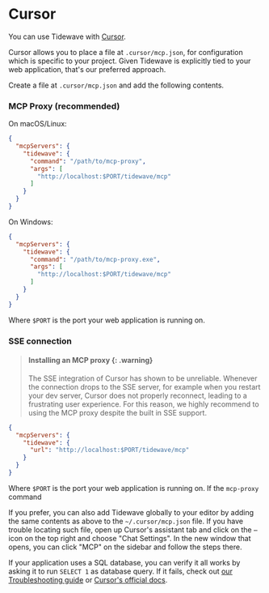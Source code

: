 # Cursor

You can use Tidewave with [Cursor](https://cursor.com/).

Cursor allows you to place a file at `.cursor/mcp.json`, for configuration
which is specific to your project. Given Tidewave is explicitly tied to your
web application, that's our preferred approach.

Create a file at `.cursor/mcp.json` and add the following contents.

<!-- tabs-open -->

### MCP Proxy (recommended)

On macOS/Linux:

```json
{
  "mcpServers": {
    "tidewave": {
      "command": "/path/to/mcp-proxy",
      "args": [
        "http://localhost:$PORT/tidewave/mcp"
      ]
    }
  }
}
```

On Windows:

```json
{
  "mcpServers": {
    "tidewave": {
      "command": "/path/to/mcp-proxy.exe",
      "args": [
        "http://localhost:$PORT/tidewave/mcp"
      ]
    }
  }
}
```

Where `$PORT` is the port your web application is running on.

### SSE connection

> #### Installing an MCP proxy {: .warning}
>
> The SSE integration of Cursor has shown to be unreliable. Whenever the connection
> drops to the SSE server, for example when you restart your dev server, Cursor does
> not properly reconnect, leading to a frustrating user experience. For this reason,
> we highly recommend to using the MCP proxy despite the built in SSE support.

```json
{
  "mcpServers": {
    "tidewave": {
      "url": "http://localhost:$PORT/tidewave/mcp"
    }
  }
}
```

Where `$PORT` is the port your web application is running on. If the `mcp-proxy` command

<!-- tabs-close -->

If you prefer, you can also add Tidewave globally to your editor
by adding the same contents as above to the `~/.cursor/mcp.json`
file. If you have trouble locating such file, open up Cursor's
assistant tab and click on the `⋯` icon on the top right and
choose "Chat Settings". In the new window that opens, you can
click "MCP" on the sidebar and follow the steps there.

If your application uses a SQL database, you can verify it all works
by asking it to run `SELECT 1` as database query.
If it fails, check out [our Troubleshooting guide](troubleshooting.md)
or [Cursor's official docs](https://docs.cursor.com/context/model-context-protocol).

